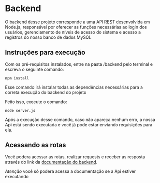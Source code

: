 # Backend

O backend desse projeto corresponde a uma API REST desenvolvida em Node.js, responsável por oferecer as funções necessárias ao login dos usuários, gerenciamento de níveis de acesso do sistema e acesso a registros do nosso banco de dados MySQL

## Instruções para execução

Com os pré-requisitos instalados, entre na pasta /backend pelo terminal e escreva o seguinte comando:

```
npm install
```

Esse comando irá instalar todas as dependências necessárias para a correta execução do backend do projeto 

Feito isso, execute o comando:

```
node server.js 
```

Após a execução desse comando, caso não apareça nenhum erro, a nossa Api está sendo executada e você já pode estar enviando requisições para ela.

## Acessando as rotas

Você podera acessar as rotas, realizar requests e receber as resposta através do link da [documentação do backend](http://localhost:3003/api-docs/#/).

*Atenção* você só podera acessa a documentação se a Api estiver executando

